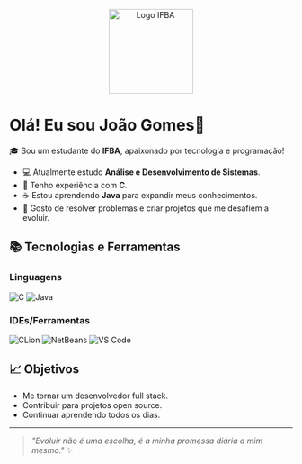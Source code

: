 <p align="center">
  <img src="https://upload.wikimedia.org/wikipedia/commons/thumb/1/1d/Instituto_Federal_-_Marca_Vertical_2015.png/400px-Instituto_Federal_-_Marca_Vertical_2015.png" alt="Logo IFBA" width="150"/>
</p>

# Olá!  Eu sou João Gomes👋

🎓 Sou um estudante do **IFBA**, apaixonado por tecnologia e programação!

- 💻 Atualmente estudo **Análise e Desenvolvimento de Sistemas**.
- 🔵 Tenho experiência com **C**.
- ☕ Estou aprendendo **Java** para expandir meus conhecimentos.
- 🚀 Gosto de resolver problemas e criar projetos que me desafiem a evoluir.

## 📚 Tecnologias e Ferramentas

### Linguagens
![C](https://img.shields.io/badge/C-00599C?style=for-the-badge&logo=c&logoColor=white)
![Java](https://img.shields.io/badge/Java-007396?style=for-the-badge&logo=java&logoColor=white)

### IDEs/Ferramentas
![CLion](https://img.shields.io/badge/CLion-000000?style=for-the-badge&logo=clion&logoColor=white)
![NetBeans](https://img.shields.io/badge/NetBeans-1B6AC6?style=for-the-badge&logo=apache-netbeans-ide&logoColor=white)
![VS Code](https://img.shields.io/badge/VS--Code-007ACC?style=for-the-badge&logo=visual-studio-code&logoColor=white)

## 📈 Objetivos
- Me tornar um desenvolvedor full stack.
- Contribuir para projetos open source.
- Continuar aprendendo todos os dias.

---

> _"Evoluir não é uma escolha, é a minha promessa diária a mim mesmo."_ ✨
